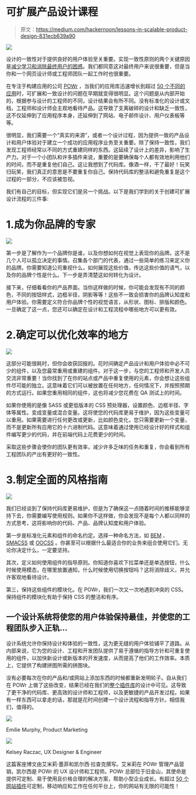 # 可扩展产品设计课程

> 原文：<https://medium.com/hackernoon/lessons-in-scalable-product-design-831ecb639a90>

![](img/cb622f233d84bff25d1eb286ad365575.png)

设计的一致性对于提供良好的用户体验至关重要。实现一致性原则的两个关键原因是[减少学习和消除最终用户的困惑](https://www.interaction-design.org/literature/article/principle-of-consistency-and-standards-in-user-interface-design)。我们都同意这对最终用户来说很重要，但是当你和一个网页设计师或工程师团队一起工作时也很重要。

在专注于构建应用的公司 [POWr](http://www.powr.io/?utm_source=Hacker_Noon&utm_medium=blog&utm_campaign=lessons_in_scalable_product_design&utm_content=how_to_make_design_scalable&src=hackernoon) ，当我们的应用库迅速增长到超过 [50 个不同的应用](http://www.powr.io/plugins?utm_source=Hacker_Noon&utm_medium=blog&utm_campaign=lessons_in_scalable_product_design&utm_content=how_to_make_design_scalable&src=hackernoon)时，可扩展和一致设计的问题在早期就变得很明显。这个问题是从内部开始的，根据参与设计的工程师的不同，设计结果会有所不同。没有标准化的设计或文档，工程师和设计师会主观地看待产品。这导致了支离破碎的设计和缺乏一致性，这不仅延伸到了应用程序本身，还延伸到了网站、电子邮件设计、用户仪表板等等。

很明显，我们需要一个“真实的来源”，或者一个设计过程，因为提供一致的产品设计和用户体验对于建立一个成功的应用程序业务至关重要。除了保持一致性，我们发现工程师经常以不同的方式重建同样的东西。这延续了设计上的差异，影响了生产力。对于一个小团队和许多插件来说，重要的是要确保每个人都有效地利用他们的时间，而不是重复他们自己。这让我想到了代码库。像酒一样，干了最好！玩笑归玩笑，我们真正的意思是不要重复你自己。保持代码库的整洁和避免重复是这个过程的一部分，不应该被忽视。

我们有自己的目标，但实现它们是另一个挑战。以下是我们学到的关于创建可扩展设计流程的三件事:

# 1.成为你品牌的专家

![](img/36dfab0936e1ada7d348f4d549d3c188.png)

第一步是了解作为一个品牌你是谁，以及你想如何在视觉上表现你的品牌。这不是几个人可以孤立决定的事情。召集各个部门的代表，通过一些简单的练习来定义你的品牌。你需要知道公司重视什么，如何展现这些价值，传达这些价值的语气，以及你的品牌个性是什么。下一步是弄清楚这如何转化为设计。

接下来，仔细看看你的产品界面。当你这样做的时候，你可能会发现有不同的颜色，不同的按钮样式，边框半径，阴影等等！这些不一致会损害你的品牌认知度和用户体验。你需要定义符合你品牌个性的视觉语言，从形状、图标、排版和颜色。一旦确定了这一点，您还可以确定在设计和工程流程中哪些地方可以更有效。

# 2.确定可以优化效率的地方

![](img/95badf799a8f410c0b465294cc5b500c.png)

这部分可能很耗时，但你会收获回报的。花时间确定产品设计和用户体验中必不可少的组件，以及您最常重用或重建的组件。对于这一步，与您的工程师和开发人员交流非常重要！当你找到了在你的站点或产品中重复使用的元素，你会想让这些组件尽可能的独立。这意味着它们可以被放置在任何地方，任何情况下，并按照预期的方式运行。如果您重用相同的组件，这也将减少您花费在 QA 测试上的时间。

如果你使用的是像 SASS 或更低版本的 CSS 预处理器，设置颜色、边框半径、字体等属性。变成变量或混合变量。这将使您的代码库更易于维护，因为这些变量可以重用。如果需要进行任何更改或更新，比如颜色变化，您只需要更新一个变量，而不是更新所有应用它的十六进制代码。这意味着通过使用已经设计好的样式和组件编写更少的代码，并在前端代码上花费更少的时间。

采取这些步骤会使你的团队更有效率，减少许多乏味的任务和重复，你会看到所有工程团队的产出有更好的一致性。

# 3.制定全面的风格指南

![](img/ca28514a2e36e1bf179978a3c722810b.png)

我们已经谈到了保持代码库更易维护，但是为了确保这一点随着时间的推移能够坚持下去，你需要编写使用规则。如果你不这样做，你会发现不是每个人都以同样的方式思考，这将影响你的代码、产品、品牌认知度和用户体验。

第一步是标准化元素和组件的命名约定。选择一种命名方法，如 [BEM](https://en.bem.info/methodology/) 、 [SMACSS](https://smacss.com/) 或 [OOCSS](https://www.hongkiat.com/blog/basics-of-object-oriented-css/) 。你甚至可以根据什么最适合你的业务来组合使用它们。无论你决定什么，一定要坚持。

其次，定义如何使用组件的指导原则。你知道你喜欢下拉菜单还是单选按钮，什么时候使用模态，在哪里放置通知，什么时候使用切换按钮吗？这将消除歧义，并允许客观地看待设计。

第三，保持这些组件的模块化。在 POWr，我们一次又一次地遇到冲突的 CSS。保持组件的模块化有助于保持 CSS 的整洁和有序。

## 一个设计系统将使您的用户体验保持最佳，并使您的工程团队步入正轨…

设计系统允许你保持设计和体验的一致性，这为更无缝的用户体验铺平了道路。从内部来说，它为您的设计、工程和开发团队提供了易于遵循的指导方针和可重复使用的组件，以加快新设计或新版本的开发速度，从而提高了他们的工作效率。本质上，它提供了构建拼图所需的拼图块。

没有必要每次在你的产品和/或网站上添加东西的时候都重新发明轮子。自从我们在 POWr 上做了这些改变，结果已经在我们的[整个插件库](http://www.powr.io/?utm_source=Hacker_Noon&utm_medium=blog&utm_campaign=lessons_in_scalable_product_design&utm_content=how_to_make_design_scalable&src=hackernoon)的设计中可见。这导致了更干净的代码库、更高效的设计师和工程师，以及更敏捷的产品开发过程。如果有一样东西可以拿走的话，那就是花时间创建一个设计流程和指导方针。相信我们，值得的。

![](img/af652606f45cfdfe1b37e6da111605e9.png)

Emilie Murphy, Product Marketing

![](img/ab6eb827a4702dfb8a7941781d16a671.png)

Kelsey Raczac, UX Designer & Engineer

这篇客座博文由艾米莉·墨菲和凯尔西·拉查克撰写。艾米莉在 POWr 管理产品营销，凯尔西是 POWr 的 UX 设计师和工程师。POWr 总部位于旧金山，其使命是提供可定制、易于使用且价格合理的解决方案，帮助小型企业成长。有超过 [50 个网站插件](http://www.powr.io/plugins?utm_source=Hacker_Noon&utm_medium=blog&utm_campaign=lessons_in_scalable_product_design&utm_content=how_to_make_design_scalable&src=hackernoon)可定制，移动响应和工作在任何平台上，你的网站有无限的可能性！